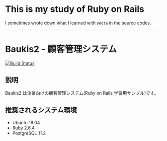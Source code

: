 # This is my study of Ruby on Rails

I sometimes wrote down what I learned with `@note` in the source codes.

--------

# Baukis2 - 顧客管理システム

[![Build Status](https://travis-ci.org/sabmeua/baukis2.svg?branch=master)](https://travis-ci.org/sabmeua/baukis2)

## 説明

Baukis2 は企業向けの顧客管理システム(Ruby on Rails 学習用サンプル)です。

## 推奨されるシステム環境

* Ubuntu 18.04
* Ruby 2.6.4
* PostgreSQL 11.2
